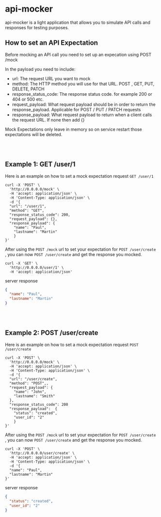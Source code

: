 # api-mocker
api-mocker is a light application that allows you to simulate API calls and responses for testing purposes.

## How to set an API Expectation
Before mocking an API call you need to set up an expecation using POST /mock

In the payload you need to include:
* url: The request URL you want to mock
* method: The HTTP method you will use for that URL. POST , GET, PUT, DELETE, PATCH
* response_status_code: The response status code. for example 200 or 404 or 500 etc.
* request_payload: What request payload should be in order to return the response_payload. Applicable for POST / PUT / PATCH requests
* response_payload: What request payload to return when a client calls the request URL. If none then add {}

Mock Expectations only leave in memory so on service restart those expectations will be deleted.

<br />
<br />

## Example 1: GET /user/1 

Here is an example on how to set a mock expectation request `GET /user/1`
```curl
curl -X 'POST' \
  'http://0.0.0.0/mock' \
  -H 'accept: application/json' \
  -H 'Content-Type: application/json' \
  -d '{
  "url": "/user/1",
  "method": "GET",
  "response_status_code": 200,
  "request_payload": {},
  "response_payload": {
    "name": "Paul",
    "lastname": "Martin"
    }
}'
```

After using the `POST /mock` url to set your expectation for `POST /user/create` , you can now `POST /user/create` and get the response you mocked.

```curl
curl -X 'GET' \
  'http://0.0.0.0/user/1' \
  -H 'accept: application/json'
```

server response

```json
{
  "name": "Paul",
  "lastname": "Martin"
}
```

<br />
<br />

## Example 2: POST /user/create

Here is an example on how to set a mock expectation request `POST /user/create`
```curl
curl -X 'POST' \
  'http://0.0.0.0/mock' \
  -H 'accept: application/json' \
  -H 'Content-Type: application/json' \
  -d '{
  "url": "/user/create",
  "method": "POST",,
  "request_payload": {
    "name": "John",
    "lastname": "Smith"
  },
  "response_status_code": 200
  "response_payload":  {
    "status": "created",
    "user_id": "2"
    }
}'
```

After using the `POST /mock` url to set your expectation for `POST /user/create` , you can now `POST /user/create` and get the response you mocked.

```curl
curl -X 'POST' \
  'http://0.0.0.0/user/create' \
  -H 'accept: application/json' \
  -H 'Content-Type: application/json' \
  -d '{
  "name": "Paul",
  "lastname": "Martin"
}'
```

server response

```json
{
  "status": "created",
  "user_id": "2"
}
```
